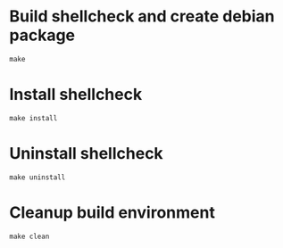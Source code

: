 # Build shellcheck and create debian package

    make
    
# Install shellcheck

    make install
    
# Uninstall shellcheck

    make uninstall
    
# Cleanup build environment

    make clean
